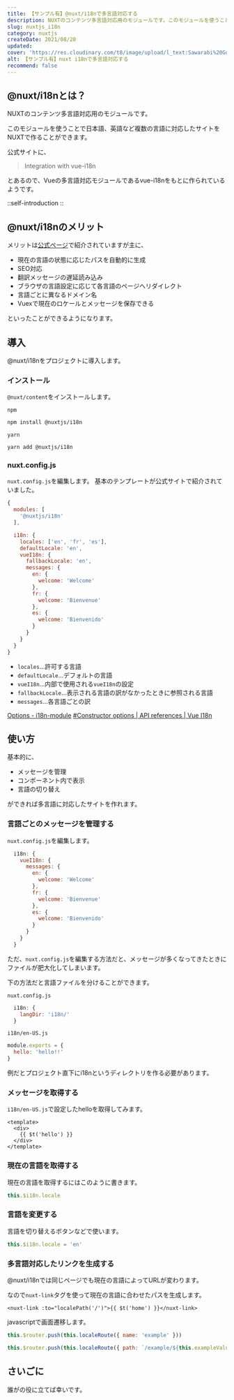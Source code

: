 ```yaml
---
title: 【サンプル有】@nuxt/i18nで多言語対応する
description: NUXTのコンテンツ多言語対応用のモジュールです。このモジュールを使うことで日本語、英語など複数の言語に対応したサイトをNUXTで作ることができます。公式サイトに「Integration with vue-i18n」とあるので、Vueの多言語対応モジュールであるvue-i18nをもとに作られているようです。
slug: nuxtjs_i18n
category: nuxtjs
createDate: 2021/08/20
updated: 
cover: 'https://res.cloudinary.com/t8/image/upload/l_text:Sawarabi%20Gothic_80_bold:【サンプル有】nuxt i18nで多言語対応する,co_rgb:fff,w_620,c_fit/v1712091289/ogp_image_zorhlz.png'
alt: 【サンプル有】nuxt i18nで多言語対応する
recommend: false
---
```

## @nuxt/i18nとは？



NUXTのコンテンツ多言語対応用のモジュールです。

このモジュールを使うことで日本語、英語など複数の言語に対応したサイトをNUXTで作ることができます。

公式サイトに、

> Integration with vue-i18n

とあるので、Vueの多言語対応モジュールであるvue-i18nをもとに作られているようです。


::self-introduction
::


## @nuxt/i18nのメリット
メリットは[公式ページ](https://i18n.nuxtjs.org/)で紹介されていますが主に、

* 現在の言語の状態に応じたパスを自動的に生成
* SEO対応
* 翻訳メッセージの遅延読み込み
* ブラウザの言語設定に応じて各言語のページへリダイレクト
* 言語ごとに異なるドメイン名
* Vuexで現在のロケールとメッセージを保存できる

といったことができるようになります。


## 導入
@nuxt/i18nをプロジェクトに導入します。

### インストール

`@nuxt/content`をインストールします。

`npm`
```bash
npm install @nuxtjs/i18n
```

`yarn`
```bash
yarn add @nuxtjs/i18n
```


### nuxt.config.js
`nuxt.config.js`を編集します。
基本のテンプレートが公式サイトで紹介されていました。

```js
{
  modules: [
    '@nuxtjs/i18n'
  ],

  i18n: {
    locales: ['en', 'fr', 'es'],
    defaultLocale: 'en',
    vueI18n: {
      fallbackLocale: 'en',
      messages: {
        en: {
          welcome: 'Welcome'
        },
        fr: {
          welcome: 'Bienvenue'
        },
        es: {
          welcome: 'Bienvenido'
        }
      }
    }
  }
}
```

* `locales`…許可する言語
* `defaultLocale`…デフォルトの言語
* `vueI18n`…内部で使用される`vueI18n`の設定
* `fallbackLocale`…表示される言語の訳がなかったときに参照される言語
* `messages`…各言語ごとの訳

[Options - i18n-module](https://i18n.nuxtjs.org/options-reference)
[#Constructor options | API references | Vue I18n](https://kazupon.github.io/vue-i18n/api/#constructor-options)

## 使い方
基本的に、

* メッセージを管理
* コンポーネント内で表示
* 言語の切り替え

ができれば多言語に対応したサイトを作れます。

### 言語ごとのメッセージを管理する
`nuxt.config.js`を編集します。
```js
  i18n: {
    vueI18n: {
      messages: {
        en: {
          welcome: 'Welcome'
        },
        fr: {
          welcome: 'Bienvenue'
        },
        es: {
          welcome: 'Bienvenido'
        }
      }
    }
  }
```

ただ、`nuxt.config.js`を編集する方法だと、メッセージが多くなってきたときにファイルが肥大化してしまいます。

下の方法だと言語ファイルを分けることができます。

`nuxt.config.js`
```js
  i18n: {
    langDir: 'i18n/'
  }
```

`i18n/en-US.js`
```js
module.exports = {
  hello: 'hello!!'
}

```

例だとプロジェクト直下にi18nというディレクトリを作る必要があります。

### メッセージを取得する

`i18n/en-US.js`で設定したhelloを取得してみます。
```vue
<template>
  <div>
    {{ $t('hello') }}
  </div>
</template>
```

### 現在の言語を取得する
現在の言語を取得するにはこのように書きます。

```js
this.$i18n.locale
```

### 言語を変更する
言語を切り替えるボタンなどで使います。

```js
this.$i18n.locale = 'en'
```
### 多言語対応したリンクを生成する

@nuxt/i18nでは同じページでも現在の言語によってURLが変わります。

なので`nuxt-link`タグを使って現在の言語に合わせたパスを生成します。

```vue
<nuxt-link :to="localePath('/')">{{ $t('home') }}</nuxt-link>
```

javascriptで画面遷移します。

```js
this.$router.push(this.localeRoute({ name: 'example' }))
```
```js
this.$router.push(this.localeRoute({ path: `/example/${this.exampleValue}` }))
```

## さいごに

誰がの役に立てば幸いです。